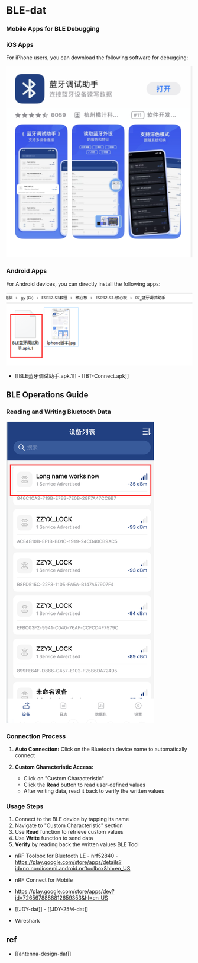 
# BLE-dat



### Mobile Apps for BLE Debugging

### iOS Apps

For iPhone users, you can download the following software for debugging:

![](2025-07-30-16-44-32.png)

### Android Apps

For Android devices, you can directly install the following apps:

![](2025-07-30-16-44-50.png)

- [[BLE蓝牙调试助手.apk.1]] - [[BT-Connect.apk]]

## BLE Operations Guide

### Reading and Writing Bluetooth Data

![](2025-07-30-16-45-05.png)

### Connection Process

1. **Auto Connection:** Click on the Bluetooth device name to automatically connect

2. **Custom Characteristic Access:**
   - Click on "Custom Characteristic"
   - Click the **Read** button to read user-defined values
   - After writing data, read it back to verify the written values

### Usage Steps

1. Connect to the BLE device by tapping its name
2. Navigate to "Custom Characteristic" section
3. Use **Read** function to retrieve custom values
4. Use **Write** function to send data
5. **Verify** by reading back the written values BLE Tool

- nRF Toolbox for Bluetooth LE - nrf52840 - https://play.google.com/store/apps/details?id=no.nordicsemi.android.nrftoolbox&hl=en_US

- nRF Connect for Mobile

- https://play.google.com/store/apps/dev?id=7265678888812659353&hl=en_US

- [[JDY-dat]] - [[JDY-25M-dat]] 

- Wireshark 




## ref 

- [[antenna-design-dat]]